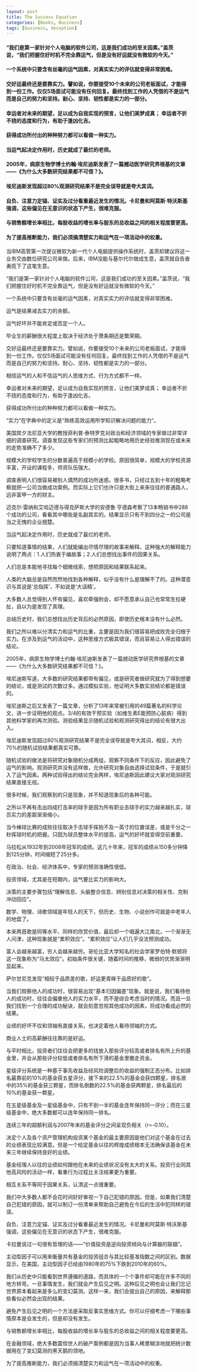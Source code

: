 ```yaml
---
layout: post
title: The Success Equation
categories: [Books, Business]
tags: [business, deception]
---
```

#### “我们是第一家针对个人电脑的软件公司，这是我们成功的至关因素。”盖茨说，“我们把握住好时机不完全靠运气，但是没有好运就没有微软的今天。”
#### 一个系统中只要含有丝毫的运气因素，对真实实力的评估就变得非常困难。
#### 交好运最终还是要靠实力。譬如说，你要接受10个未来的公司老板面试，才能得到一份工作。仅仅5场面试可能没有任何回复。最终找到工作的人凭借的不是运气而是自己的努力和坚持。耐心、坚持、韧性都是实力的一部分。
#### 幸运者对未来的期望，足以成为自我实现的预言，让他们美梦成真； 幸运者不折不挠的态度和行为，有助于逢凶化吉。
#### 获得成功所付出的种种努力都可以看做一种实力。
#### 当运气起决定作用时，历史就成了最烂的老师。
#### 2005年，病原生物学博士约翰·埃尼迪斯发表了一篇撼动医学研究界根基的文章——《为什么大多数研究结果都不可信？》。
#### 埃尼迪斯发现超过80%观测研究结果不是完全误导就是夸大其词。
#### 自负、注意力定锚、证实及过分看重最近发生的情况。卡尼曼和阿莫斯·特沃斯基强调，这些偏见在无意识的状态下产生，很难克服。
#### 与销售额增长率相比，每股收益的增长率与股东的总收益之间的相关程度要更高。
#### 为了提高推断能力，我们必须搞清楚实力和运气在一项活动中的权重。
<!-- more -->
当IBM高管第一次提议微软为新一代个人电脑提供操作系统时，盖茨却建议将这一业务交由数位研究公司来做。后来，IBM没能与基尔代尔做成生意，盖茨就自告奋勇揽下了这笔生意。

“我们是第一家针对个人电脑的软件公司，这是我们成功的至关因素。”盖茨说，“我们把握住好时机不完全靠运气，但是没有好运就没有微软的今天。”

一个系统中只要含有丝毫的运气因素，对真实实力的评估就变得非常困难。

运气是结果减去实力的余额。

运气好坏并不能肯定或否定一个人。

毕业生的薪酬很大程度上取决于经济处于萧条期还是繁荣期。

交好运最终还是要靠实力。譬如说，你要接受10个未来的公司老板面试，才能得到一份工作。仅仅5场面试可能没有任何回复。最终找到工作的人凭借的不是运气而是自己的努力和坚持。耐心、坚持、韧性都是实力的一部分。

相信运气的人和不信运气的人思维方式、行为方式都不一样。

幸运者对未来的期望，足以成为自我实现的预言，让他们美梦成真； 幸运者不折不挠的态度和行为，有助于逢凶化吉。

获得成功所付出的种种努力都可以看做一种实力。

“实力”在字典中的定义是“熟练高效运用所学知识解决问题的能力”。

美国宾夕法尼亚大学的教授菲利普·泰特罗克对政治和经济领域的专家做过非常详细的调查研究。调查发现这些专家们的预测比起粗略地用历史经验推测现在或未来的走势准确不了多少。

规模大的学校学生的分数普遍高于规模小的学校。原因很简单，规模大的学校资源丰富，开设的课程多，师资队伍强大。

调查表明人们很容易被别人偶然的成功所迷惑。很多书，只经过五到十年的粗略考察就把一公司当做成功案例。而实际上它们也许只是大街上来来往往的普通路人，远非富甲一方的财主。

迈克尔·雷纳和艾哈迈德与得克萨斯大学的安德鲁·亨德森考察了13本畅销书中288个成功的公司，看看其中哪些是名副其实的。结果显示只有不到四分之一的公司是当之无愧的企业翘楚。

当运气起决定作用时，历史就成了最烂的老师。

只要知道事情的结果，人们就能编出尽情尽理的故事来解释。这种强大的解释能力说明了两点：1.人们热衷于编故事；2.人们总想找出事件的因果关系。

人们总是本能地寻找每个细微线索，想把原因和结果联系起来。

人类的大脑总是自然而然地找到各种解释，似乎没有什么是理解不了的。这种潜意识与其说是‘总指挥’，不如说是‘大话精’。

大多数人总觉得别人怀有偏见，喜欢牵强附会，却不愿意承认自己也常常生拉硬扯，自以为是发现了真理。

总结历史时，我们总想找出历史背后的必然原因，即使历史根本没有什么必然。

我们之所以难以分清实力和运气的比重，主要是因为我们很容易把成败完全归根于实力。在涉及到运气的活动中，这种思维方式极其错误，而且容易让人得出错误的结论。

2005年，病原生物学博士约翰·埃尼迪斯发表了一篇撼动医学研究界根基的文章——《为什么大多数研究结果都不可信？》。

埃尼迪斯写道，大多数的研究结果都带有偏见，或是研究者做研究就为了得到想要的结论，或是测试的次数过多。通过模拟实验，他证明大多数实验结论都是错误的。

埃尼迪斯之后又发表了一篇文章，分析了13年来常被引用的49篇著名的科学论文，进一步证明他的观点。3/4的有效干预实验（如维生素E能预防心脏病）得到其他科学家的再次测验。测验结果显示随机试验和观测研究得出的结论有很大出入。

埃尼迪斯发现超过80%观测研究结果不是完全误导就是夸大其词，相反，大约75%的随机试验结果都真实可靠。

随机试验的做法是将研究对象随机分成两组，观察不同条件下的反应，因此避免了运气的影响。观测研究并没有这样做，允许研究对象自由选择试验条件，于是就引入了运气因素。两种试验得出的结论完全两样，埃尼迪斯因此建议大家对观测研究结果直接无视。

很多时候，我们观察到的只是现象，并不知道现象后的各种可能。

之所以不再有击出四成打击率的球手是因为所有职业击球手的实力越来越扎实，球员实力的差距渐渐缩小。

当今棒球比赛的成败往往取决于击球手挥拍不及一英寸的位置误差，或是千分之一秒挥球时机的把握。只因为球员整体水平的提高，运气的好坏就变得空前重要。

马拉松从1932年到2008年冠军的成绩。这几十年来，冠军的成绩从150多分钟降到125分钟，时间缩短了25分多。

在政治、社会、经济体系中，专家的预测准确性很低。

投资领域，尤其是在短期内，运气要比实力的影响大。

决策的主要步骤包括“理解信息、头脑整合信息、辨别信息对决策的相关性、克制冲动回应”。

数学、物理、诗歌领域是年轻人的天下，但历史、生物、小说创作可就是中老年人的地盘了。

本来两首歌是同等水平、同样的欣赏价值，最后却一个唱遍大江南北，一个渐渐无人问津，这种现象就是“累积效应”。“累积效应”让人们几乎没法预测成功。

富人会越来越富，穷人会越来越穷。哥伦比亚大学知名的社会学家罗伯特·默顿将这一现象称为“马太效应”。初始条件很关键，随着时间的推移，微弱的优势渐渐明显起来。

萨尔甘尼克发现“相较于品质差的歌，好运更青睐于品质好的歌”。

当我们观察他人的成功时，很容易出现“基本归因偏差”现象。就是说，我们看待他人的成功时，往往会偏重他人的实力水平，而不是综合考虑当时的情况。而且一旦我们找到一个合理的成功秘诀，就会刻意忽视其他成功的因素，将成功看成必然的结果。

业绩的好坏不仅和领袖有直接关系，也决定着他人看待领袖的方式。

商业人士的高薪酬往往靠的是好运。

与平时相比，投资者们往往会把更多的钱放入那些评分较高或者排名有所上升的基金里，并会从那些评分较低或者排名有所下滑的基金里撤走资金。

星级评分系统是一种基于事先收益及经风险调整后的收益的强制正态分布。比如排名最靠前的10%的基金获五星评分，接下来的22.5%的基金会获四颗星，排名居中的35%的基金获三颗星，而排名倒数的22.5%的基金获两颗星，排名最后的10%的基金获一颗星。

在五星级基金及一星级基金中，只有不到一半的基金连年保持同一评分；而在三星级基金中，绝大多数都可以连年保持同一排名。

连续三年的超额利润与2007年末的基金评分之间呈现负相关（r=-0.10）。

决定个人及各个资产管理机构投资某个基金的最主要原因是他们对这个基金在过去的业绩表现比较满意。但是一个给定基金以往的辉煌成绩根本无法确保该基金在未来三年继续保持良好的业绩。

基金经理人以往的业绩如何跟他在未来的业绩状况没有太大的关系。投资行业同其他高风险的活动一样，看重行为过程比关注结果更为重要。

相互关系不等同于因果关系，认清这一点很重要。

我们中大多数人都不会花时间好好审视一下自己犯错的原因。但是，如果我们清楚自己犯错的原因，就可以制订一份清单来帮助自己避免在今后的生活中犯同样的错误。

自负、注意力定锚、证实及过分看重最近发生的情况。卡尼曼和阿莫斯·特沃斯基强调，这些偏见在无意识的状态下产生，很难克服。

卡拉曼说过一句很有哲理的话——“价值投资是逆向投资倾向与计算器的联姻”。

主动型因子可以用来衡量共有基金的投资组合与其比较基准指数之间的区别。数据显示，在美国，主动型因子已经由1980年的75%下跌到2010年的60%。

我们从历史中只能看到世界遵循的道路，而具体的一个个事件却可能在许多不同的地方转弯。一旦事情发生，我们就会产生后见之明。这种后见之明也会让我们忘记世界原本看起来是多么的变幻莫测。这样一来，我们会提出自己的原因，来解释那些看似必然会出现的结果。

避免产生后见之明的一个方法是采取反事实思维方式。你可以仔细考虑一下哪些事情原本是会发生的，但是却没有发生。

与销售额增长率相比，每股收益的增长率与股东的总收益之间的相关程度要更高。

在金融领域，绝大多数震惊世人的破产案例都是因为当事人稀里糊涂地就把统计数据用在了变幻莫测的黑天鹅的领地。

为了提高推断能力，我们必须搞清楚实力和运气在一项活动中的权重。
